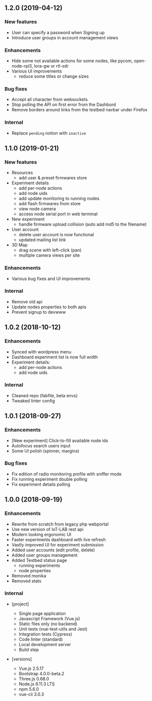 ##  1.2.0 (2019-04-12)

### New features

* User can specify a password when Signing up
* Introduce user groups in account management views

### Enhancements

* Hide some not available actions for some nodes, like pycom, open-node-rpi3, lora-gw or rtl-sdr
* Various UI improvements
  * reduce some titles or change sizes

### Bug fixes

* Accept all character from websockets
* Stop polling the API on first error from the Dashbord
* Remove borders around links from the testbed navbar under Firefox

### Internal

* Replace `pending` notion with `inactive`

##  1.1.0 (2019-01-21)

### New features

* Resources
  * add user & preset firmwares store
* Experiment details
  * add per-node actions
  * add node uids
  * add update monitoring to running nodes
  * add flash firmwares from store
  * view node camera
  * access node serial port in web terminal
* New experiment
  * handle firmware upload collision (auto add md5 to the filename)
* User account
  * delete user account is now functional
  * updated mailing list link
* 3D Map
  * drag scene with left-click (pan)
  * multiple camera views per site

### Enhancements

* Various bug fixes and UI improvements

### Internal

* Remove old api
* Update nodes properties to both apis
* Prevent signup to devwww

##  1.0.2 (2018-10-12)

### Enhancements

* Synced with wordpress menu
* Dashboard experiment list is now full width
* Experiment details:
  * add per-node actions
  * add node uids

### Internal

* Cleaned repo (fabfile, beta envs)
* Tweaked linter config

##  1.0.1 (2018-09-27)

### Enhancements

* [New experiment] Click-to-fill available node ids
* Autofocus search users input
* Some UI polish (spinner, margins)

### Bug fixes

* Fix edition of radio monitoring profile with sniffer mode
* Fix running experiment double polling
* Fix experiment details polling

##  1.0.0 (2018-09-19)

### Enhancements

* Rewrite from scratch from legacy php webportal
* Use new version of IoT-LAB rest api
* Modern looking ergonomic UI
* Faster experiments dashboard with live refresh
* Vastly improved UI for experiment submission
* Added user accounts (edit profile, delete)
* Added user groups management
* Added Testbed status page
  * running experiments
  * node properties
* Removed monika
* Removed stats

### Internal

* [project]
  * Single page application
  * Javascript Framework (Vue.js)
  * Static files only (no backend)
  * Unit tests (vue-test-utils and Jest)
  * Integration tests (Cypress)
  * Code linter (standard)
  * Local development server
  * Build step

* [versions]
  * Vue.js 2.5.17
  * Bootstrap 4.0.0-beta.2
  * Three.js 0.68.0
  * Node.js 8.11.3 LTS
  * npm 5.6.0
  * vue-cli 3.0.3
